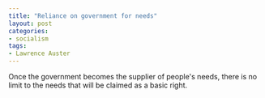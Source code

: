 ```yaml
---
title: "Reliance on government for needs"
layout: post
categories:
- socialism
tags:
- Lawrence Auster
---
```


Once the government becomes the supplier of people's needs, there is no limit to the needs that will be claimed as a basic right.
